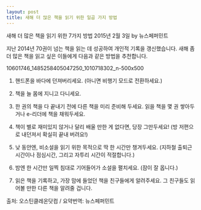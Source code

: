 ```yaml
---
layout: post
title: 새해 더 많은 책을 읽기 위한 일곱 가지 방법
---
```

새해 더 많은 책을 읽기 위한 7가지 방법
2015년 2월 3일 by 뉴스페퍼민트


지난 2014년 70권이 넘는 책을 읽는 데 성공하여 개인적 기록을 갱신했습니다. 새해 좀더 많은 책을 읽고 싶은 이들에게 다음과 같은 방법을 추천합니다.

10601746_1485258405047250_1010718302_n-500x500

1. 핸드폰을 바다에 던져버리세요. (아니면 비행기 모드로 전환하세요.)

2. 책을 늘 몸에 지니고 다니세요.

3. 한 권의 책을 다 끝내기 전에 다른 책을 미리 준비해 두세요. 읽을 책을 몇 권 쌓아두거나 e-리더에 책을 채워두세요.

4. 책이 별로 재미있지 않거나 달리 배울 만한 게 없다면, 당장 그만두세요! (방 저편으로 내던져서 확실히 끝내 버려요!)

5. 낮 동안엔, 비소설을 읽기 위한 목적으로 딱 한 시간만 챙겨두세요. (지하철 출퇴근 시간이나 점심시간, 그리고 자투리 시간이 적절합니다.)

6. 밤엔 한 시간만 일찍 침대로 기어들어가 소설을 펼치세요. (잠이 잘 옵니다.)

7. 읽은 책을 기록하고, 가장 맘에 들었던 책을 친구들에게 알려주세요. 그 친구들도 읽어볼 만한 다른 책을 알려줄 겁니다.

출처: 오스틴클레온닷컴 / 요약번역: 뉴스페퍼민트
